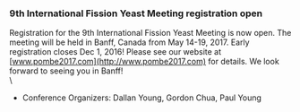 ### 9th International Fission Yeast Meeting registration open

Registration for the 9th International Fission Yeast Meeting is now
open. The meeting will be held in Banff, Canada from May 14-19, 2017.
Early registration closes Dec 1, 2016! Please see our website at
[www.pombe2017.com](http://www.pombe2017.com) for details. We look
forward to seeing you in Banff!\
\
- Conference Organizers: Dallan Young, Gordon Chua, Paul Young
